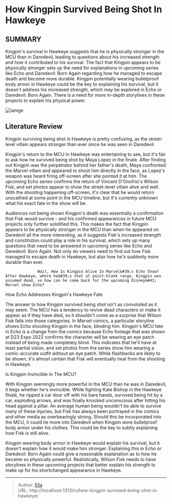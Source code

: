 # How Kingpin Survived Being Shot In Hawkeye


## SUMMARY 



  Kingpin&#39;s survival in Hawkeye suggests that he is physically stronger in the MCU than in Daredevil, leading to questions about his increased strength and how it contributed to his survival.   The fact that Kingpin appears to be physically stronger sets up the need for explanations in upcoming series like Echo and Daredevil: Born Again regarding how he managed to escape death and become more durable.   Kingpin potentially wearing bulletproof body armor in Hawkeye could be the key to explaining his survival, but it doesn&#39;t address his increased strength, which may be explored in Echo or Daredevil: Born Again. There is a need for more in-depth storylines in these projects to explain his physical power.  

![iamge](https://static1.srcdn.com/wordpress/wp-content/uploads/2022/09/Echo-kingpin-hawkeye.jpg)

## Literature Review
Kingpin surviving being shot in Hawkeye is pretty confusing, as the street-level villain appears stronger than ever since he was seen in Daredevil.




Kingpin&#39;s return to the MCU in Hawkeye was entertaining to see, but it&#39;s fair to ask how he survived being shot by Maya Lopez in the finale. After finding out Kingpin was the perpetrator behind her father&#39;s death, Maya confronted the Marvel villain and appeared to shoot him directly in the face, as Lopez&#39;s weapon was heard firing off-screen after she pointed it at him. The upcoming Echo series confirms the return of Vincent D&#39;Onofrio&#39;s Wilson Fisk, and set photos appear to show the street-level villain alive and well. With the shooting happening off-screen, it&#39;s clear that he would return unscathed at some point in the MCU timeline, but it&#39;s currently unknown what his exact fate in the show will be.




Audiences not being shown Kingpin&#39;s death was essentially a confirmation that Fisk would survive - and his confirmed appearances in future MCU projects only further solidified this. This makes the fact that Kingpin appears to be physically stronger in the MCU than when he appeared on Daredevil all the more interesting, as it suggests Fisk&#39;s increased strength and constitution could play a role in his survival, which sets up many questions that need to be answered in upcoming series like Echo and Daredevil: Born Again. Not only do viewers need to find out how Fisk managed to escape death in Hawkeye, but also how he&#39;s suddenly more durable than ever.

                  Wait, How Is Kingpin Alive In Marvel&#39;s Echo Show?   After Hawkeye, where he&#39;s shot at point-blank range, Kingpin was assumed dead, so how can he come back for the upcoming Disney&#43; Marvel show Echo?    


 How Echo Addresses Kingpin&#39;s Hawkeye Fate 
          




The answer to how Kingpin survived being shot isn&#39;t as convoluted as it may seem. The MCU has a tendency to revive dead characters or make it appear as if they have died, so it shouldn&#39;t come as a surprise that Wilson Fisk falls into those categories. In Marvel comics, a particular storyline shows Echo shooting Kingpin in the face, blinding him. Kingpin&#39;s MCU fate in Echo is a change from the comics because Echo footage that was shown at D23 Expo 2022 confirms the character will be wearing an eye patch instead of being made completely blind. This indicates that he&#39;ll have at least partial vision, and set photos from the series show him wearing a comic-accurate outfit without an eye patch. While flashbacks are likely to be shown, it&#39;s almost certain that Fisk will eventually heal from the shooting in Hawkeye.



 Is Kingpin Invincible In The MCU? 
          




 With Kingpin seemingly more powerful in the MCU than he was in Daredevil, it begs whether he&#39;s invincible. While fighting Kate Bishop in the Hawkeye finale, he ripped a car door off with his bare hands, survived being hit by a car, exploding arrows, and was finally knocked unconscious after hitting his head against a pillar. An average human being wouldn&#39;t be able to survive many of these injuries, but Fisk has always been portrayed in the comics and other media as overbearingly strong. Should this be incorporated into the MCU, it could tie more into Daredevil when Kingpin wore bulletproof body armor under his clothes. This could be the key to subtly explaining how Fisk is still alive.

Kingpin wearing body armor in Hawkeye would explain his survival, but it doesn&#39;t explain how it would make him stronger. Explaining this in Echo or Daredevil: Born Again could give a reasonable explanation as to how he became so physically powerful. Realistically, Wilson Fisk needs to have storylines in these upcoming projects that better explain his strength to make up for his shortchanged appearance in Hawkeye.






---

> Author: [Ella](https://instagram.hk.cn/)  
> URL: http://localhost:1313/tv/how-kingpin-survived-being-shot-in-hawkeye/  

